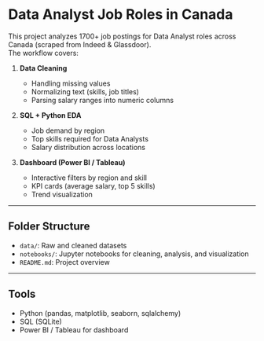 # Data Analyst Job Roles in Canada

This project analyzes 1700+ job postings for Data Analyst roles across Canada (scraped from Indeed & Glassdoor).  
The workflow covers:

1. **Data Cleaning**  
   - Handling missing values  
   - Normalizing text (skills, job titles)  
   - Parsing salary ranges into numeric columns  

2. **SQL + Python EDA**  
   - Job demand by region  
   - Top skills required for Data Analysts  
   - Salary distribution across locations  

3. **Dashboard (Power BI / Tableau)**  
   - Interactive filters by region and skill  
   - KPI cards (average salary, top 5 skills)  
   - Trend visualization  

---

## Folder Structure
- `data/`: Raw and cleaned datasets  
- `notebooks/`: Jupyter notebooks for cleaning, analysis, and visualization  
- `README.md`: Project overview  

---

## Tools
- Python (pandas, matplotlib, seaborn, sqlalchemy)  
- SQL (SQLite)  
- Power BI / Tableau for dashboard  
